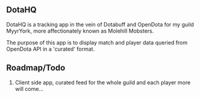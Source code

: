 ## DotaHQ
DotaHQ is a tracking app in the vein of Dotabuff and OpenDota for my guild MyyrYork, more affectionately known as Molehill Mobsters.

The purpose of this app is to display match and player data queried from OpenDota API in a 'curated' format.

## Roadmap/Todo
1. Client side app, curated feed for the whole guild and each player
more will come...
